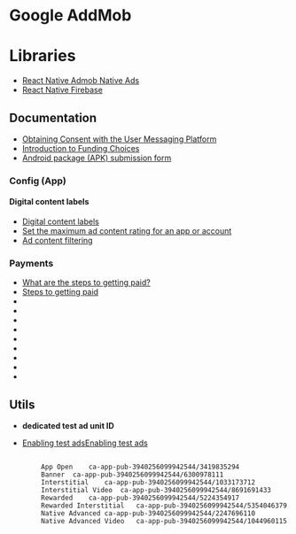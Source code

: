 Google AddMob
=============


Libraries
=========

- [React Native Admob Native Ads](https://ammarahm-ed.github.io/react-native-admob-native-ads/docs/introduction)
- [React Native Firebase](https://rnfirebase.io)


Documentation
-------------

- [Obtaining Consent with the User Messaging Platform](https://developers.google.com/admob/ump/android/quick-start)
- [Introduction to Funding Choices](https://support.google.com/fundingchoices/answer/9180084)
- [Android package (APK) submission form](https://support.google.com/admob/contact/android_APK_submission?hl=en)

### Config (App)


#### Digital content labels

- [Digital content labels](https://support.google.com/admob/answer/10478094?hl=en&ref_topic=10477601)
- [Set the maximum ad content rating for an app or account](https://support.google.com/admob/answer/7562142)
- [Ad content filtering](https://developers.google.com/admob/android/targeting?hl=en#ad_content_filtering)


### Payments

- [What are the steps to getting paid?](https://support.google.com/admob/answer/6173689?hl=en)
- [Steps to getting paid](https://support.google.com/admob/checklist/2998383)
- []()
- []()
- []()
- []()
- []()
- []()
- []()
- []()
- []()

Utils
-----

- **dedicated test ad unit ID**

- [Enabling test adsEnabling test ads](https://developers.google.com/admob/android/test-ads)

```

        App Open	ca-app-pub-3940256099942544/3419835294
        Banner	ca-app-pub-3940256099942544/6300978111
        Interstitial	ca-app-pub-3940256099942544/1033173712
        Interstitial Video	ca-app-pub-3940256099942544/8691691433
        Rewarded	ca-app-pub-3940256099942544/5224354917
        Rewarded Interstitial	ca-app-pub-3940256099942544/5354046379
        Native Advanced	ca-app-pub-3940256099942544/2247696110
        Native Advanced Video	ca-app-pub-3940256099942544/1044960115

```

